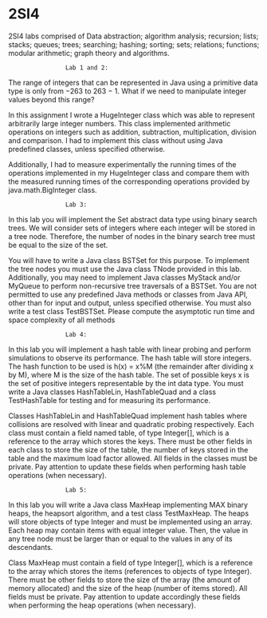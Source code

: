 # 2SI4
2SI4 labs comprised of Data abstraction; algorithm analysis; recursion; lists; stacks; queues; trees; searching; hashing; sorting; sets; relations; functions; modular arithmetic; graph theory and algorithms.


                    Lab 1 and 2:


The range of integers that can be represented in Java using a primitive data type is only from −263 to 263 − 1. What if we need to manipulate integer values beyond this range?

In this assignment I wrote a HugeInteger class which was able to represent arbitrarily large integer numbers. This class implemented arithmetic operations on integers such as addition, subtraction, multiplication, division and comparison. I had to implement this class without using Java predefined classes, unless specified otherwise.

Additionally, I had to measure experimentally the running times of the operations implemented in my HugeInteger class and compare them with the measured running times of the corresponding operations provided by java.math.BigInteger class.


                    Lab 3:


In this lab you will implement the Set abstract data type using binary search trees. We will consider sets of integers where each integer will be stored in a tree node. Therefore, the number of nodes in the binary search tree must be equal to the size of the set.

You will have to write a Java class BSTSet for this purpose. To implement the tree nodes you must use the Java class TNode provided in this lab. Additionally, you may need to implement Java classes MyStack and/or MyQueue to perform non-recursive tree traversals of a BSTSet. You are not permitted to use any predefined Java methods or classes from Java API, other than for input and output, unless specified otherwise. You must also write a test class TestBSTSet. Please compute the asymptotic run time and space complexity of all methods


                    Lab 4:


In this lab you will implement a hash table with linear probing and perform simulations to observe its performance. The hash table will store integers. The hash function to be used is h(x) = x%M (the remainder after dividing x by M), where M is the size of the hash table. The set of possible keys x is the set of positive integers representable by the int data type. You must write a Java classes HashTableLin, HashTableQuad and a class TestHashTable for testing and for measuring its performance.

Classes HashTableLin and HashTableQuad implement hash tables where collisions are resolved with linear and quadratic probing respectively. Each class must contain a field named table, of type Integer[], which is a reference to the array which stores the keys. There must be other fields in each class to store the size of the table, the number of keys stored in the table and the maximum load factor allowed. All fields in the classes must be private. Pay attention to update these fields when performing hash table operations (when necessary).


                    Lab 5:


In this lab you will write a Java class MaxHeap implementing MAX binary heaps, the heapsort algorithm, and a test class TestMaxHeap. The heaps will store objects of type Integer and must be implemented using an array. Each heap may contain items with equal integer value. Then, the value in any tree node must be larger than or equal to the values in any of its descendants.

Class MaxHeap must contain a field of type Integer[], which is a reference to the array which stores the items (references to objects of type Integer). There must be other fields to store the size of the array (the amount of memory allocated) and the size of the heap (number of items stored). All fields must be private. Pay attention to update accordingly these fields when performing the heap operations (when necessary).
